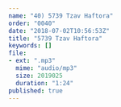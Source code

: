 ```yaml
---
name: "40) 5739 Tzav Haftora"
order: "0040"
date: "2018-07-02T10:56:53Z"
title: "5739 Tzav Haftora"
keywords: []
file:
- ext: ".mp3"
  mime: "audio/mp3"
  size: 2019025
  duration: "1:24"
published: true
---
```

